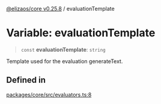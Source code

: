 [@elizaos/core v0.25.8](../index.md) / evaluationTemplate

# Variable: evaluationTemplate

> `const` **evaluationTemplate**: `string`

Template used for the evaluation generateText.

## Defined in

[packages/core/src/evaluators.ts:8](https://github.com/divine-comedian/eliza/blob/main/packages/core/src/evaluators.ts#L8)
